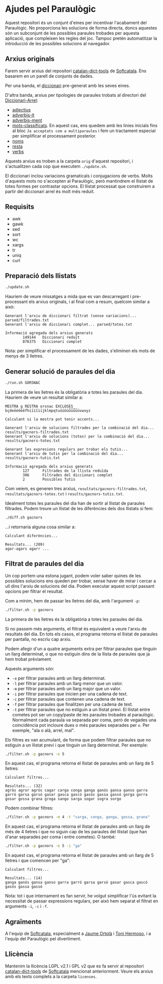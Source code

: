 # Ajudes pel Paraulògic

Aquest repositori és un conjunt d'eines per incentivar l'acabament del Paraulògic. No proporciona les solucions de forma directa, doncs aquestes són un subconjunt de les possibles paraules trobades per aquesta aplicació, que compleixen les regles del joc. Tampoc pretén automatitzar la introducció de les possibles solucions al navegador.

## Arxius originals

Farem servir arxius del repositori [catalan-dict-tools](https://github.com/Softcatala/catalan-dict-tools/) de [Softcatala](https://github.com/Softcatala/). Ens basarem en un parell de conjunts de dades. 

Per una banda, el [diccionari](https://github.com/Softcatala/catalan-dict-tools/blob/master/resultats/lt/diccionari.txt) pre-generat amb les seves eines. 

D'altra banda, arxius per tipologies de paraules trobats al directori del [Diccionari-Arrel](https://github.com/Softcatala/catalan-dict-tools/blob/master/diccionari-arrel):

* [adjectius](https://github.com/Softcatala/catalan-dict-tools/blob/master/diccionari-arrel/adjectius-fdic.txt)
* [adverbis-lt](https://github.com/Softcatala/catalan-dict-tools/blob/master/diccionari-arrel/adverbis-lt.txt)
* [adverbis-ment](https://github.com/Softcatala/catalan-dict-tools/blob/master/diccionari-arrel/adverbis-ment-lt.txt)
* [mots-classificats](https://github.com/Softcatala/catalan-dict-tools/blob/master/diccionari-arrel/dnv/mots-classificats.txt). En aquest cas, ens quedem amb les linies inicials fins al bloc `Ja acceptats com a multiparaules` i fem un tractament especial per simplificar el processament posterior.
* [noms](https://github.com/Softcatala/catalan-dict-tools/blob/master/diccionari-arrel/noms-fdic.txt)
* [resta](https://github.com/Softcatala/catalan-dict-tools/blob/master/diccionari-arrel/resta-lt.txt)
* [verbs](https://github.com/Softcatala/catalan-dict-tools/blob/master/diccionari-arrel/verbs-fdic.txt)

Aquests arxius es troben a la carpeta `orig` d'aquest repositori, i s'actualitzen cada cop que executem `./update.sh`.

El diccionari inclou variacions gramaticals i conjugacions de verbs. Molts d'aquests mots no s'accepten al Paraulògic, però mantindrem el llistat de totes formes per contrastar opcions. El llistat processat que construirem a partir del diccionari arrel és molt més reduït.

## Requisits

* awk
* gawk
* sed
* sort
* wc
* xargs
* tr
* uniq
* curl

## Preparació dels llistats

```bash
./update.sh
```

Hauriem de veure missatges a mida que es van descarregant i pre-processant els arxius originals, i al final com a resum, quelcom similar a això:

```
Generant l'arxiu de diccionari filtrat (sense variacions)... parsed/filtrades.txt
Generant l'arxiu de diccionari complet... parsed/totes.txt

Informació agregada dels arxius generats
        149144   Diccionari reduït
        876375   Diccionari complet
```

Nota: per simplificar el processament de les dades, s'eliminen els mots de menys de 3 lletres.

## Generar solució de paraules del dia

```bash
./run.sh GORSNAC
```

La primera de les lletres és la obligatòria a totes les paraules del dia. Hauriem de veure un resultat similar a:

```
MESTRA g RESTRA orsnac EXCLOSES bçdeēéěèëfhiīíǐìïjklmpqtuūúǔùǖǘǚǜüvwxyz

Calculant si la mestra pot tenir accents...

Generant l'arxiu de solucions filtrades per la combinació del dia... results/gacnors-filtrades.txt
Generant l'arxiu de solucions (totes) per la combinació del dia... results/gacnors-totes.txt

Generant les expresions regulars per trobar els tutis...
Generant l'arxiu de tutis per la combinació del dia... results/gacnors-tutis.txt

Informació agregada dels arxius generats
        127      Filtrades de la llista reduïda
        306      Filtrades del diccionari complet
        2        Possibles Tutis
```

Com veiem, es generen tres arxius, `resultats/gacnors-filtrades.txt`, `resultats/gacnors-totes.txt` i `results/gacnors-tutis.txt`.

Idealment totes les paraules del dia han de sortir al llistat de paraules filtrades. Podem treure un llistat de les diferències dels dos llistats si fem:

```bash
./diff.sh gacnors
```

...i retornaria alguna cosa similar a:

```
Calculant diferències...

Resultats... (209)
agar-agars agarr ...
```

## Filtrat de paraules del dia

Un cop portem una estona jugant, podem voler saber quines de les possibles solucions ens queden per trobar, sense haver de mirar i cercar a ull dins l'arxiu de solucions del dia. Podem executar aquest script passant opcions per filtrar el resultat.

Com a mínim, hem de passar les lletres del dia, amb l'argument `-p`:

```bash
./filter.sh -p gacnors
```

La primera de les lletres és la obligatòria a totes les paraules del dia.

Si no passem més arguments, el filtrat és equivalent a veure l'arxiu de resultats del dia. En tots els casos, el programa retorna el llistat de paraules per pantalla, no escriu cap arxiu.

Podem afegir d'un a quatre arguments extra per filtrar paraules que tinguin un llarg determinat, o que no estiguin dins de la llista de paraules que ja hem trobat prèviament.

Aquests arguments són:

* `-e` per filtrar paraules amb un llarg determinat.
* `-l` per filtrar paraules amb un llarg menor que un valor.
* `-m` per filtrar paraules amb un llarg major que un valor.
* `-i` per filtrar paraules que inicien per una cadena de text.
* `-c` per filtrar paraules que contenen una cadena de text.
* `-f` per filtrar paraules que finalitzen per una cadena de text.
* `-t` per filtrar paraules que no estiguin a un llistat previ. El llistat entre cometes pot ser un copy/paste de les paraules trobades al paraulògic. Normalment cada paraula va separada per coma, però de vegades una coincidència pot incloure dues o més paraules separades per ` o `. Per exemple, "ala o alà, arrel, mal".

Els filtres es van acumulant, de forma que podem filtrar paraules que no estiguin a un llistat previ i que tinguin un llarg determinat. Per exemple:

```bash
./filter.sh -p gacnors -e 5
```

En aquest cas, el programa retorna el llistat de paraules amb un llarg de 5 lletres:

```
Calculant filtres...

Resultats... (32)
agràs agror agrós cagar carga conga ganga ganós gansa ganso garra garró garsa garsó gasar gasca gascó gasós gassa gassó gorga gorra gosar gossa grana groga sango sarga sogar sogra sorgo
```

Podem combinar filtres:

```bash
./filter.sh -p gacnors -m 4 -t "carga, conga, ganga, gossa, grana"
```

En aquest cas, el programa retorna el llistat de paraules amb un llarg de més de 4 lletres i que no siguin cap de les paraules del llistat (que han d'anar separades per coma i entre cometes). O també:


```bash
./filter.sh -p gacnors -e 5 -i "ga"
```

En aquest cas, el programa retorna el llistat de paraules amb un llarg de 5 lletres i que comencen per "ga":

```
Calculant filtres...

Resultats... (14)
ganga ganós gansa ganso garra garró garsa garsó gasar gasca gascó gasós gassa gassó
```

Nota: tot i que internament es fan servir, he volgut simplificar l'ús evitant la necessitat de passar expressions regulars, per això hem separat el filtrat en arguments `-i`, `-c` i `-f`.

## Agraïments

A l'equip de [Softcatala](https://github.com/Softcatala), especialment a [Jaume Ortolà](https://github.com/jaumeortola) i [Toni Hermoso](https://github.com/toniher), i a l'equip del Paraulògic pel divertiment.

## Llicència

Mantenim la llicència LGPL v2.1 i GPL v2 que es fa servir al repositori [catalan-dict-tools](https://github.com/Softcatala/catalan-dict-tools/) de [Softcatala](https://github.com/Softcatala/) mencionat anteriorment. Veure els arxius amb els texts complets a la carpeta `licenses`.
